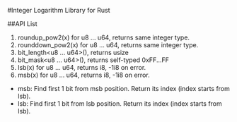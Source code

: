 #Integer Logarithm Library for Rust

##API List

1. roundup_pow2(x) for u8 ... u64, returns same integer type.
2. rounddown_pow2(x) for u8 ... u64, returns same integer type.
3. bit_length<u8 ... u64>(), returns usize
4. bit_mask<u8 ... u64>(), returns self-typed 0xFF...FF
5. lsb(x) for u8 ... u64, returns i8, -1i8 on error.
6. msb(x) for u8 ... u64, returns i8, -1i8 on error.
* msb: Find first 1 bit from msb position. Return its index (index starts from lsb).
* lsb: Find first 1 bit from lsb position. Return its index (index starts from lsb).
